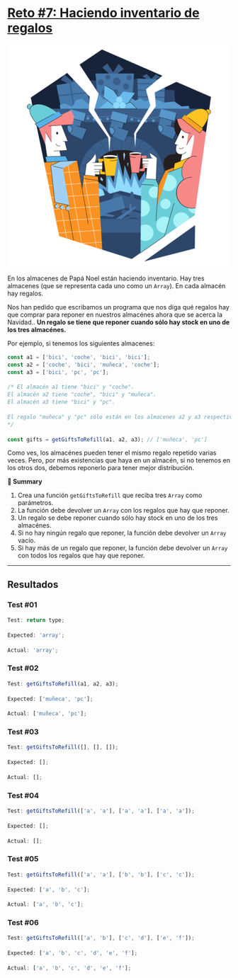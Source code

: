 # [Reto #7: Haciendo inventario de regalos](https://adventjs.dev/es/challenges/2022/7)

![Reto_07](../Assets/Retos_SVG/7.svg)

En los almacenes de Papá Noel están haciendo inventario. Hay tres almacenes (que se representa cada uno como un `Array`). En cada almacén hay regalos.

Nos han pedido que escribamos un programa que nos diga qué regalos hay que comprar para reponer en nuestros almacénes ahora que se acerca la Navidad.. <strong>Un regalo se tiene que reponer cuando sólo hay stock en uno de los tres almacénes.</strong>

Por ejemplo, si tenemos los siguientes almacenes:

```js
const a1 = ['bici', 'coche', 'bici', 'bici'];
const a2 = ['coche', 'bici', 'muñeca', 'coche'];
const a3 = ['bici', 'pc', 'pc'];

/* El almacén a1 tiene "bici" y "coche".
El almacén a2 tiene "coche", "bici" y "muñeca".
El almacén a3 tiene "bici" y "pc".

El regalo "muñeca" y "pc" sólo están en los almacenes a2 y a3 respectivamente.
*/

const gifts = getGiftsToRefill(a1, a2, a3); // ['muñeca', 'pc']
```

Como ves, los almacénes pueden tener el mismo regalo repetido varias veces. Pero, por más existencias que haya en un almacén, si no tenemos en los otros dos, debemos reponerlo para tener mejor distribución.

<strong>📝 Summary</strong>

1. Crea una función `getGiftsToRefill` que reciba tres `Array` como parámetros.
2. La función debe devolver un `Array` con los regalos que hay que reponer.
3. Un regalo se debe reponer cuando sólo hay stock en uno de los tres almacénes.
4. Si no hay ningún regalo que reponer, la función debe devolver un `Array` vacío.
5. Si hay más de un regalo que reponer, la función debe devolver un `Array` con todos los regalos que hay que reponer.

---

## Resultados

### Test #01

```js
Test: return type;

Expected: 'array';

Actual: 'array';
```

### Test #02

```js
Test: getGiftsToRefill(a1, a2, a3);

Expected: ['muñeca', 'pc'];

Actual: ['muñeca', 'pc'];
```

### Test #03

```js
Test: getGiftsToRefill([], [], []);

Expected: [];

Actual: [];
```

### Test #04

```js
Test: getGiftsToRefill(['a', 'a'], ['a', 'a'], ['a', 'a']);

Expected: [];

Actual: [];
```

### Test #05

```js
Test: getGiftsToRefill(['a', 'a'], ['b', 'b'], ['c', 'c']);

Expected: ['a', 'b', 'c'];

Actual: ['a', 'b', 'c'];
```

### Test #06

```js
Test: getGiftsToRefill(['a', 'b'], ['c', 'd'], ['e', 'f']);

Expected: ['a', 'b', 'c', 'd', 'e', 'f'];

Actual: ['a', 'b', 'c', 'd', 'e', 'f'];
```

